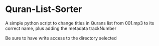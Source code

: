 # Quran-List-Sorter

A simple python script to change titles in Qurans list from 001.mp3 to its correct name, plus adding the metadata trackNumber

Be sure to have write access to the directory selected

